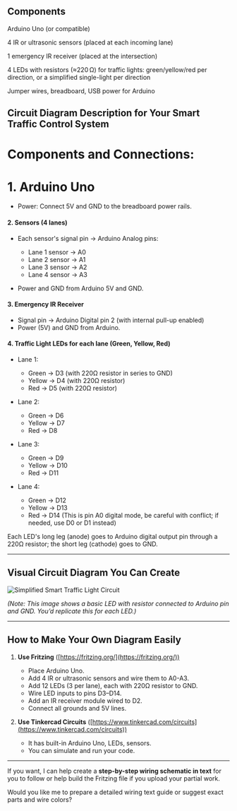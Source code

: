 ## Components

Arduino Uno (or compatible)

4 IR or ultrasonic sensors (placed at each incoming lane)

1 emergency IR receiver (placed at the intersection)

4 LEDs with resistors (≈220 Ω) for traffic lights: green/yellow/red per direction, or a simplified single-light per direction

Jumper wires, breadboard, USB power for Arduino


## Circuit Diagram Description for Your Smart Traffic Control System

# Components and Connections:

# 1. **Arduino Uno**

* Power: Connect 5V and GND to the breadboard power rails.

#### 2. **Sensors (4 lanes)**

* Each sensor's signal pin → Arduino Analog pins:

  * Lane 1 sensor → A0
  * Lane 2 sensor → A1
  * Lane 3 sensor → A2
  * Lane 4 sensor → A3
* Power and GND from Arduino 5V and GND.

#### 3. **Emergency IR Receiver**

* Signal pin → Arduino Digital pin 2 (with internal pull-up enabled)
* Power (5V) and GND from Arduino.

#### 4. **Traffic Light LEDs for each lane (Green, Yellow, Red)**

* Lane 1:

  * Green → D3 (with 220Ω resistor in series to GND)
  * Yellow → D4 (with 220Ω resistor)
  * Red → D5 (with 220Ω resistor)
* Lane 2:

  * Green → D6
  * Yellow → D7
  * Red → D8
* Lane 3:

  * Green → D9
  * Yellow → D10
  * Red → D11
* Lane 4:

  * Green → D12
  * Yellow → D13
  * Red → D14 (This is pin A0 digital mode, be careful with conflict; if needed, use D0 or D1 instead)

Each LED's long leg (anode) goes to Arduino digital output pin through a 220Ω resistor; the short leg (cathode) goes to GND.

---

## Visual Circuit Diagram You Can Create

![Simplified Smart Traffic Light Circuit](https://cdn-learn.adafruit.com/assets/assets/000/074/243/large1024/ledcircuit_bb.png?1654221307)

*(Note: This image shows a basic LED with resistor connected to Arduino pin and GND. You’d replicate this for each LED.)*

---

## How to Make Your Own Diagram Easily

1. **Use Fritzing** ([https://fritzing.org/](https://fritzing.org/))

   * Place Arduino Uno.
   * Add 4 IR or ultrasonic sensors and wire them to A0-A3.
   * Add 12 LEDs (3 per lane), each with 220Ω resistor to GND.
   * Wire LED inputs to pins D3–D14.
   * Add an IR receiver module wired to D2.
   * Connect all grounds and 5V lines.

2. **Use Tinkercad Circuits** ([https://www.tinkercad.com/circuits](https://www.tinkercad.com/circuits))

   * It has built-in Arduino Uno, LEDs, sensors.
   * You can simulate and run your code.

---

If you want, I can help create a **step-by-step wiring schematic in text** for you to follow or help build the Fritzing file if you upload your partial work.

Would you like me to prepare a detailed wiring text guide or suggest exact parts and wire colors?
